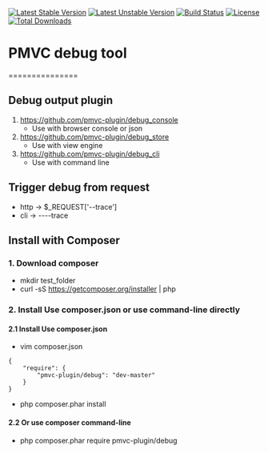 [![Latest Stable Version](https://poser.pugx.org/pmvc-plugin/debug/v/stable)](https://packagist.org/packages/pmvc-plugin/debug) 
[![Latest Unstable Version](https://poser.pugx.org/pmvc-plugin/debug/v/unstable)](https://packagist.org/packages/pmvc-plugin/debug) 
[![Build Status](https://travis-ci.org/pmvc-plugin/debug.svg?branch=master)](https://travis-ci.org/pmvc-plugin/debug)
[![License](https://poser.pugx.org/pmvc-plugin/debug/license)](https://packagist.org/packages/pmvc-plugin/debug)
[![Total Downloads](https://poser.pugx.org/pmvc-plugin/debug/downloads)](https://packagist.org/packages/pmvc-plugin/debug) 

# PMVC debug tool 
===============

## Debug output plugin
   1. https://github.com/pmvc-plugin/debug_console
      * Use with browser console or json
   1. https://github.com/pmvc-plugin/debug_store
      * Use with view engine
   1. https://github.com/pmvc-plugin/debug_cli
      * Use with command line

## Trigger debug from request
   * http -> $_REQUEST['--trace']
   * cli -> ----trace

## Install with Composer
### 1. Download composer
   * mkdir test_folder
   * curl -sS https://getcomposer.org/installer | php

### 2. Install Use composer.json or use command-line directly
#### 2.1 Install Use composer.json
   * vim composer.json
```
{
    "require": {
        "pmvc-plugin/debug": "dev-master"
    }
}
```
   * php composer.phar install

#### 2.2 Or use composer command-line
   * php composer.phar require pmvc-plugin/debug

